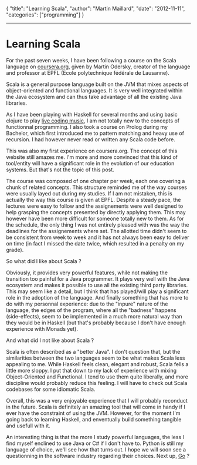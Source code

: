 {
    "title": "Learning Scala",
    "author": "Martin Maillard",
    "date": "2012-11-11",
    "categories": ["programming"]
}

-----

# Learning Scala

For the past seven weeks, I have been following a course on the Scala language
on [coursera.org](http://coursera.org), given by Martin Odersky, creator of the
language and professor at EPFL (Ecole polytechnique fédérale de Lausanne).

Scala is a general purpose language built on the JVM that mixes aspects of
object-oriented and functional languages. It is very well integrated within
the Java ecosystem and can thus take advantage of all the existing Java
libraries.

As I have been playing with Haskell for several months and using basic
clojure to play [live coding music](http://overtone), I am not totally new to
the concepts of functionnal programming. I also took a course on Prolog during
my Bachelor, which first introduced me to pattern matching and heavy use of
recursion. I had however never read or written any Scala code before.

This was also my first experience on coursera.org. The concept of this website
still amazes me. I'm more and more convinced that this kind of tool/entity will
have a significant role in the evolution of our education systems. But that's
not the topic of this post.

The course was composed of one chapter per week, each one covering a chunk of
related concepts. This structure reminded me of the way courses were usually
layed out during my studies. If I am not mistaken, this is actually the way
this course is given at EPFL. Despite a steady pace, the lectures were easy to
follow and the assignements were well designed to help grasping the concepts
presented by directly applying them. This may however have been more difficult
for someone totally new to them. As for the schedule, the only thing I was not
entirely pleased with was the way the deadlines for the assignements where set.
The allotted time didn't seem to be consistent from week to week and it has not
always been easy to deliver on time (in fact I missed the date twice, which
resulted in a penalty on my grade).

So what did I like about Scala ?

Obviously, it provides very powerful features, while not making the transition
too painful for a Java programmer. It plays very well with the Java ecosystem
and makes it possible to use all the existing third party libraries. This may
seem like a detail, but I think that has played/will play a significant role in
the adoption of the language. And finally something that has more to do with my
personnal experience: due to the "inpure" nature of the language, the edges of
the program, where all the "badness" happens (side-effects), seem to be
implemented in a much more natural way than they would be in Haskell (but
that's probably because I don't have enough experience with Monads yet).

And what did I not like about Scala ?

Scala is often described as a "better Java". I don't question that, but the
similarities between the two languages seem to be what makes Scala less
appealing to me. While Haskell feels clean, elegant and robust, Scala fells a
little more sloppy. I put that down to my lack of experience with mixing
Object-Oriented and Functional. I tend to use them quite liberally, and more
discipline would probably reduce this feeling. I will have to check out Scala
codebases for some idiomatic Scala.

Overall, this was a very enjoyable experience that I will probably reconduct in
the future. Scala is definitely an amazing tool that will come in handy if I
ever have the constraint of using the JVM. However, for the moment I'm going
back to learning Haskell, and enventually build something tangible and usefull
with it.

An interesting thing is that the more I study powerful languages, the less I
find myself enclined to use Java or C# if I don't have to. Python is still my
language of choice, we'll see how that turns out. I hope we will soon see a
questionning in the software industry regarding their choices. Next up,
[Go](http://golang.org) ?
